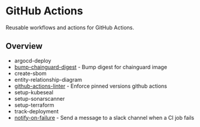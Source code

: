 # GitHub Actions

Reusable workflows and actions for GitHub Actions.

## Overview

- argocd-deploy
- [bump-chainguard-digest](./bump-chainguard-digest) - Bump digest for chainguard image
- create-sbom
- entity-relationship-diagram
- [github-actions-linter](./github-actions-linter) - Enforce pinned versions github actions
- setup-kubeseal
- setup-sonarscanner
- setup-terraform
- track-deployment
- [notify-on-failure](./notify-on-failure) - Send a message to a slack channel when a CI job fails
